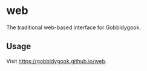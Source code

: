 # web

The traditional web-based interface for Gobbldygook.

## Usage

Visit <https://gobbldygook.github.io/web>.
